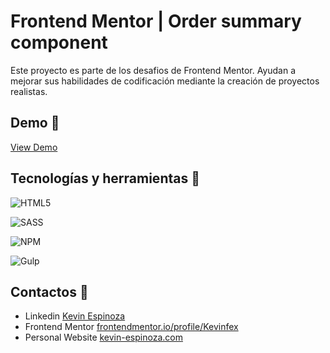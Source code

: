 # Frontend Mentor | Order summary component

Este proyecto es parte de los desafios de Frontend Mentor. Ayudan a mejorar sus habilidades de codificación mediante la creación de proyectos realistas.
 

## Demo 🚀

[View Demo](https://order-summary-component-kep.netlify.app/)

## Tecnologías y herramientas 🔧

![HTML5](https://img.shields.io/badge/html5-%23E34F26.svg?style=for-the-badge&logo=html5&logoColor=white)

![SASS](https://img.shields.io/badge/SASS-hotpink.svg?style=for-the-badge&logo=SASS&logoColor=white)

![NPM](https://img.shields.io/badge/NPM-%23CB3837.svg?style=for-the-badge&logo=npm&logoColor=white)

![Gulp](https://img.shields.io/badge/GULP-%23CF4647.svg?style=for-the-badge&logo=gulp&logoColor=white)


## Contactos 📧

- Linkedin [Kevin Espinoza](https://www.linkedin.com/in/kevinfex/)
- Frontend Mentor [frontendmentor.io/profile/Kevinfex](https://www.frontendmentor.io/profile/Kevinfex)
- Personal Website [kevin-espinoza.com](https://kevin-espinoza.com)
